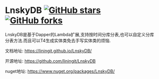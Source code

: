 # LnskyDB  [![GitHub stars](https://img.shields.io/github/stars/liningit/LnskyDB.svg?style=social&label=Star&)](https://github.com/liningit/LnskyDB/stargazers) [![GitHub forks](https://img.shields.io/github/forks/liningit/LnskyDB.svg?style=social&label=Fork&)](https://github.com/liningit/LnskyDB/fork)

LnskyDB是基于Dapper的Lambda扩展,支持按时间分库分表,也可以自定义分库分表方法.而且可以T4生成实体类免去手写实体类的烦恼.

文档地址: https://liningit.github.io/LnskyDB/

开源地址: https://github.com/liningit/LnskyDB

nuget地址: https://www.nuget.org/packages/LnskyDB/

